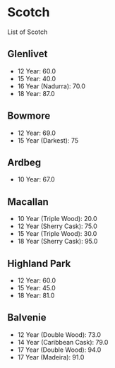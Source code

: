 # Scotch
List of Scotch

## Glenlivet
* 12 Year: 60.0
* 15 Year: 40.0
* 16 Year (Nadurra): 70.0
* 18 Year: 87.0

## Bowmore
* 12 Year: 69.0
* 15 Year (Darkest): 75

## Ardbeg
* 10 Year: 67.0

## Macallan
* 10 Year (Triple Wood): 20.0
* 12 Year (Sherry Cask): 75.0
* 15 Year (Triple Wood): 30.0
* 18 Year (Sherry Cask): 95.0

## Highland Park
* 12 Year: 60.0
* 15 Year: 45.0
* 18 Year: 81.0

## Balvenie
* 12 Year (Double Wood): 73.0
* 14 Year (Caribbean Cask): 79.0
* 17 Year (Double Wood): 94.0
* 17 Year (Madeira): 91.0
